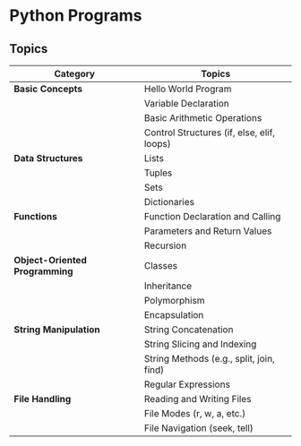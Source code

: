 # Python Programs

## Topics

| Category                                           | Topics                                            |
|----------------------------------------------------|---------------------------------------------------|
| **Basic Concepts**                                | Hello World Program                              |
|                                                    | Variable Declaration                             |
|                                                    | Basic Arithmetic Operations                      |
|                                                    | Control Structures (if, else, elif, loops)       |
| **Data Structures**                               | Lists                                             |
|                                                    | Tuples                                            |
|                                                    | Sets                                              |
|                                                    | Dictionaries                                      |
| **Functions**                                     | Function Declaration and Calling                 |
|                                                    | Parameters and Return Values                     |
|                                                    | Recursion                                         |
| **Object-Oriented Programming**                   | Classes                                           |
|                                                    | Inheritance                                       |
|                                                    | Polymorphism                                      |
|                                                    | Encapsulation                                     |
| **String Manipulation**                           | String Concatenation                             |
|                                                    | String Slicing and Indexing                       |
|                                                    | String Methods (e.g., split, join, find)         |
|                                                    | Regular Expressions                               |
| **File Handling**                                 | Reading and Writing Files                         |
|                                                    | File Modes (r, w, a, etc.)                       |
|                                                    | File Navigation (seek, tell)                      |



